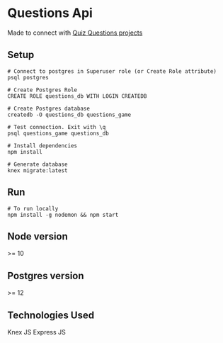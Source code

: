# Questions Api

Made to connect with [Quiz Questions projects](https://github.com/panchopoliti/browser-question-game)

## Setup
```
# Connect to postgres in Superuser role (or Create Role attribute) 
psql postgres

# Create Postgres Role
CREATE ROLE questions_db WITH LOGIN CREATEDB

# Create Postgres database
createdb -O questions_db questions_game

# Test connection. Exit with \q
psql questions_game questions_db

# Install dependencies 
npm install

# Generate database
knex migrate:latest 
```

## Run
```
# To run locally
npm install -g nodemon && npm start
```

## Node version
\>= 10

## Postgres version
\>= 12

## Technologies Used
Knex JS
Express JS
